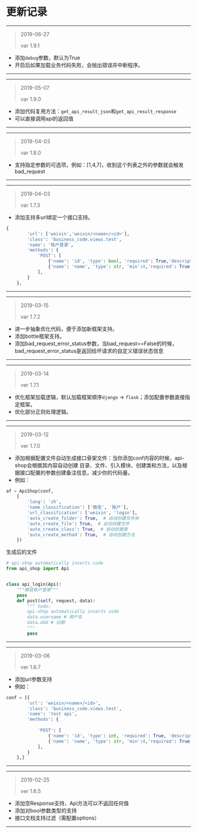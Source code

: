 # 更新记录

---
> 2019-06-27 
>
> var 1.9.1
- 添加`debug`参数，默认为True
- 开启后如果加载业务代码失败，会抛出错误并中断程序。
---



---
> 2019-05-07 
>
> var 1.9.0
- 添加代码复用方法：`get_api_result_json`和`get_api_result_response`
- 可以直接调用api的返回值
---

---
> 2019-04-03 
>
> var 1.8.0
- 支持指定参数的可选项，例如：[1,4,7]，收到这个列表之外的参数就会触发bad_request
---

---
> 2019-04-03 
>
> var 1.7.3
- 添加支持多url绑定一个接口支持。
```python
{
        'url': ['weixin','weixin/<name>/<id>'],
        'class': 'business_code.views.test',
        'name': '账户登录',
        'methods': {
            'POST': [
                {'name': 'id', 'type': bool, 'required': True,'description': '用户id'},
                {'name': 'name', 'type': str, 'min':4,'required': True,'description': '用户name'}, 
            ],
        }
    },
```
---

---
> 2019-03-15 
>
> var 1.7.2
- 进一步抽象优化代码，便于添加新框架支持。
- 添加bottle框架支持。
- 添加bad_request_error_status参数，当bad_request==False的时候，bad_request_error_status是返回给坏请求的自定义错误状态信息
---

---
> 2019-03-14
>
> ver 1.7.1
- 优化框架加载逻辑，默认加载框架顺序```django``` -> ```flask```；添加配置参数直接指定框架。
- 优化部分正则处理逻辑。
---

---
> 2019-03-12
>
> ver 1.7.0
- 添加根据配置文件自动生成接口骨架文件：当你添加conf内容的时候，api-shop会根据其内容自动创建
  目录、文件、引入模块、创建类和方法，以及根据接口配置的参数创建备注信息，减少你的代码量。
- 例如：
```python
af = ApiShop(conf,
    {
        'lang': 'zh',
        'name_classification': ['微信', '账户'],
        'url_classification': ['weixin', 'login'],
        'auto_create_folder': True,  # 自动创建文件夹
        'auto_create_file': True,  # 自动创建文件
        'auto_create_class': True,  # 自动创建类
        'auto_create_method': True,  # 自动创建方法
    })
```

生成后的文件
```python
# api-shop automatically inserts code
from api_shop import Api


class api_login(Api):
    """微信账户登录"""
    pass
    def post(self, request, data):
        """ todo:
        api-shop automatically inserts code
        data.username # 用户名
        data.ddd # 日期
        """
        pass
```
---


---
> 2019-03-06
>
> ver 1.6.7
- 添加url参数支持
- 例如：
```python
conf = [{
        'url': 'weixin/<name>/<id>',
        'class': 'business_code.views.test',
        'name': 'test api',
        'methods': {
            
            'POST': [
                {'name': 'id', 'type': int, 'required': True, 'description': '用户id'},
                {'name': 'name', 'type': str, 'min':4,'required': True,'description': '用户name'}, 
            ],
        }
    },]
```
---

---
> 2019-02-25
>
> ver 1.6.5
- 添加空Response支持，Api方法可以不返回任何值
- 添加对bool参数类型的支持
- 接口文档支持过滤（需配置options）
---
